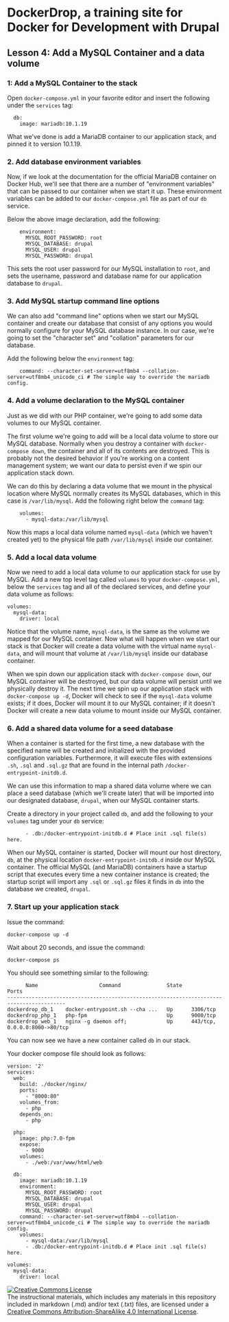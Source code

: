 # DockerDrop, a training site for Docker for Development with Drupal

## Lesson 4:  Add a MySQL Container and a data volume
 
### 1: Add a MySQL Container to the stack

Open `docker-compose.yml` in your favorite editor and insert the following under the `services` tag:

~~~
  db:
    image: mariadb:10.1.19
~~~

What we've done is add a MariaDB container to our application stack, and pinned it to version 10.1.19.

### 2. Add database environment variables

Now, if we look at the documentation for the official MariaDB container on Docker Hub, we'll see that there are a number of "environment variables" that can be passed to our container when we start it up.  These environment variables can be added to our `docker-compose.yml` file as part of our `db` service.

Below the above image declaration, add the following:

~~~
    environment:
      MYSQL_ROOT_PASSWORD: root
      MYSQL_DATABASE: drupal
      MYSQL_USER: drupal
      MYSQL_PASSWORD: drupal
~~~

This sets the root user password for our MySQL installation to `root`, and sets the username, password and database name for our application database to `drupal`.

### 3. Add MySQL startup command line options
 
We can also add "command line" options when we start our MySQL container and create our database that consist of any options you would normally configure for your MySQL database instance.  In our case, we're going to set the "character set" and "collation" parameters for our database.

Add the following below the `environment` tag:

~~~
    command: --character-set-server=utf8mb4 --collation-server=utf8mb4_unicode_ci # The simple way to override the mariadb config.
~~~

### 4.  Add a volume declaration to the MySQL container

Just as we did with our PHP container, we're going to add some data volumes to our MySQL container.

The first volume we're going to add will be a local data volume to store our MySQL database.  Normally when you destroy a container with `docker-compose down`, the container and all of its contents are destroyed.  This is probably not the desired behavior if you're working on a content management system; we want our data to persist even if we spin our application stack down.

We can do this by declaring a data volume that we mount in the physical location where MySQL normally creates its MySQL databases, which in this case is `/var/lib/mysql`.  Add the following right below the `command` tag:

~~~
    volumes:
      - mysql-data:/var/lib/mysql
~~~

Now this maps a local data volume named `mysql-data` (which we haven't created yet) to the physical file path `/var/lib/mysql` inside our container.

### 5.  Add a local data volume

Now we need to add a local data volume to our application stack for use by MySQL.  Add a new top level tag called `volumes` to your `docker-compose.yml`, below the `services` tag and all of the declared services, and define your data volume as follows:

~~~
volumes:
  mysql-data:
    driver: local
~~~

Notice that the volume name, `mysql-data`, is the same as the volume we mapped for our MySQL container.  Now what will happen when we start our stack is that Docker will create a data volume with the virtual name `mysql-data`, and will mount that volume at `/var/lib/mysql` inside our database container.  

When we spin down our application stack with `docker-compose down`, our MySQL container will be destroyed, but our data volume will persist until we physically destroy it.  The next time we spin up our application stack with `docker-compose up -d`, Docker will check to see if the `mysql-data` volume exists; if it does, Docker will mount it to our MySQL container; if it doesn't Docker will create a new data volume to mount inside our MySQL container.

### 6.  Add a shared data volume for a seed database

When a container is started for the first time, a new database with the specified name will be created and initialized with the provided configuration variables. Furthermore, it will execute files with extensions `.sh`, `.sql` and `.sql.gz` that are found in the internal path `/docker-entrypoint-initdb.d`.

We can use this information to map a shared data volume where we can place a seed database (which we'll create later) that will be imported into our designated database, `drupal`, when our MySQL container starts.

Create a directory in your project called `db`, and add the following to your `volumes` tag under your `db` service:

~~~
      - .db:/docker-entrypoint-initdb.d # Place init .sql file(s) here.
~~~

When our MySQL container is started, Docker will mount our host directory, `db`, at the physical location `docker-entrypoint-initdb.d` inside our MySQL container.  The official MySQL (and MariaDB) containers have a startup script that executes every time a new container instance is created; the startup script will import any `.sql` or `.sql.gz` files it finds in `db` into the database we created, `drupal`.

### 7.  Start up your application stack

Issue the command:

~~~
docker-compose up -d
~~~

Wait about 20 seconds, and issue the command:

~~~
docker-compose ps
~~~

You should see something similar to the following:

~~~
      Name                    Command               State               Ports             
-----------------------------------------------------------------------------------------
dockerdrop_db_1    docker-entrypoint.sh --cha ...   Up      3306/tcp                      
dockerdrop_php_1   php-fpm                          Up      9000/tcp                      
dockerdrop_web_1   nginx -g daemon off;             Up      443/tcp, 0.0.0.0:8000->80/tcp 
~~~

You can now see we have a new container called `db` in our stack.

Your docker compose file should look as follows:

~~~
version: '2'
services:
  web:
    build: ./docker/nginx/
    ports:
      - "8000:80"
    volumes_from:
      - php
    depends_on:
      - php

  php:
    image: php:7.0-fpm
    expose:
      - 9000
    volumes:
      - ./web:/var/www/html/web

  db:
    image: mariadb:10.1.19
    environment:
      MYSQL_ROOT_PASSWORD: root
      MYSQL_DATABASE: drupal
      MYSQL_USER: drupal
      MYSQL_PASSWORD: drupal
    command: --character-set-server=utf8mb4 --collation-server=utf8mb4_unicode_ci # The simple way to override the mariadb config.
    volumes:
      - mysql-data:/var/lib/mysql
      - .db:/docker-entrypoint-initdb.d # Place init .sql file(s) here.

volumes:
  mysql-data:
    driver: local
~~~

<a rel="license" href="http://creativecommons.org/licenses/by-sa/4.0/"><img alt="Creative Commons License" style="border-width:0" src="https://i.creativecommons.org/l/by-sa/4.0/88x31.png" /></a><br />The instructional materials, which includes any materials in this repository included in markdown (.md) and/or text (.txt) files, are licensed under a <a rel="license" href="http://creativecommons.org/licenses/by-sa/4.0/">Creative Commons Attribution-ShareAlike 4.0 International License</a>.
